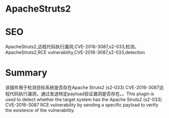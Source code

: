 # ApacheStruts2
# SEO
ApacheStruts2,远程代码执行漏洞,CVE-2016-3087,s2-033,检测。ApacheStruts2,RCE vulnerability,CVE-2016-3087,s2-033,detection
# Summary
该插件用于检测目标系统是否存在Apache Struts2 (s2-033) CVE-2016-3087远程代码执行漏洞，通过发送特定payload验证漏洞是否存在。。This plugin is used to detect whether the target system has the Apache Struts2 (s2-033) CVE-2016-3087 RCE vulnerability by sending a specific payload to verify the existence of the vulnerability.
